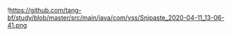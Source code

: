 !https://github.com/tang-bf/study/blob/master/src/main/java/com/yss/Snipaste_2020-04-11_13-06-41.png
